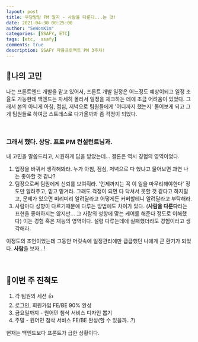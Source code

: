 ```yaml
---
layout: post
title: 우당탕탕 PM 일지 - 사람을 다룬다...는 것!
date: 2021-04-30 00:25:00
author: "SeWonKim"
categories: [SSAFY, ETC]
tags: [etc,  ssafy]
comments: true
description: SSAFY 자율프로젝트 PM 3주차!
---
```



## 🍔나의 고민

나는 프론트엔드 개발을 맡고 있어서, 프론트 개발 일정은 어느정도 예상이되고 일정 조율도 가능한데 백엔드는 자세히 몰라서 일정을 체크하는 데에 조금 어려움이 있었다. 그래서 본의 아니게 아침, 점심, 저녁으로 팀원들에게 '어디까지 했는지' 물어보게 되고 그게 팀원들로 하여금 스트레스로 다가올까봐 좀 걱정이 되었다.


&nbsp;

### 그래서 했다. 상담. 프로 PM 컨설턴트님과.

내 고민을 말씀드리고, 시원하게 답을 받았는데... 결론은 역시 경험의 영역이었다.

1. 입장을 바꿔서 생각해봐라. 누가 아침, 점심, 저녁으로 다 했냐고 물어보면 과연 나는 좋아할 것 같냐?
2. 팀장으로써 팀원에게 신뢰를 보여줘라. '언제까지는 꼭 이 일을 마무리해야한다' 정도만 알려주고, 믿고 맡겨라. 그래도 걱정이 되면 다 닥쳐서 못할 것 같다고 하지말고, 문제가 있으면 미리미리 알려달라고 어떻게든 커버할테니 알려달라고 부탁해라.
3. 사람마다 성향이 다르기때문에 다루는 방법에도 차이가 있다. (**사람을 다룬다**라는 표현을 좋아하지는 않지만... 그 사람의 성향에 맞는 케어를 해준다 정도로 이해했다) 이는 경험 혹은 재능의 영역이다. 설령 다루는데에 실패했더라도 경험이라고 생각해라.

이정도의 조언이었는데 그동안 머릿속에 일정관리에만 급급했던 나에게 큰 환기가 되었다. **사람**을 보자...!

&nbsp;
&nbsp;


## 🍟이번 주 진척도 

1. 각 팀원의 세션 👍
2. 로그인, 회원가입 FE/BE 90% 완성
3. 금요일까지 - 원어민 첨삭 서비스 디자인 뽑기
4. 주말 - 원어민 첨삭 서비스 FE/BE 완성(할 수 있을까...?)


현재는 백엔드보다 프론트가 급한 상황이다.

&nbsp;
&nbsp;
